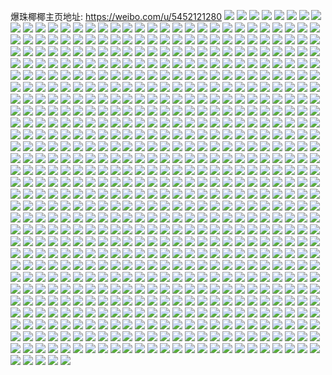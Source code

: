 爆珠椰椰主页地址: https://weibo.com/u/5452121280 
![](https://wx4.sinaimg.cn/mw2000/005WYxO0ly1h9iwrlh8qzj30u00u0gqy.jpg) 
![](https://wx4.sinaimg.cn/mw2000/005WYxO0ly1h9iwrkzoblj30u00w7jwk.jpg) 
![](https://wx4.sinaimg.cn/mw2000/005WYxO0ly1h9iwrly4s6j30u00u0tef.jpg) 
![](https://wx4.sinaimg.cn/mw2000/005WYxO0ly1h9iwrjt3caj30u00u0wjh.jpg) 
![](https://wx4.sinaimg.cn/mw2000/005WYxO0ly1h9iwrkk9awj30u00u0n2e.jpg) 
![](https://wx4.sinaimg.cn/mw2000/005WYxO0ly1h9iwrmtxadj30u00uvgpn.jpg) 
![](https://wx4.sinaimg.cn/mw2000/005WYxO0ly1h9iwrk7bbcj30u00u0dl0.jpg) 
![](https://wx4.sinaimg.cn/mw2000/005WYxO0ly1h9iwrmbrqjj30u00u0n1x.jpg) 
![](https://wx4.sinaimg.cn/mw2000/005WYxO0ly1h9iwrjc4okj30u00u0n1t.jpg) 
![](https://wx4.sinaimg.cn/mw2000/005WYxO0ly1h9fatpc6c0j326c1sekjl.jpg) 
![](https://wx4.sinaimg.cn/mw2000/005WYxO0ly1h9fatr3xc6j32721s2npd.jpg) 
![](https://wx4.sinaimg.cn/mw2000/005WYxO0ly1h9fatnw6bsj32al1rinpd.jpg) 
![](https://wx4.sinaimg.cn/mw2000/005WYxO0ly1h9fatps48rj30ms0sgtf8.jpg) 
![](https://wx4.sinaimg.cn/mw2000/005WYxO0ly1h8v5gm93jcj31sc2dshdt.jpg) 
![](https://wx4.sinaimg.cn/mw2000/005WYxO0ly1h8tw34pn0yj30u01r5dqe.jpg) 
![](https://wx4.sinaimg.cn/mw2000/005WYxO0ly1h8tw356unij30u01qu1b5.jpg) 
![](https://wx4.sinaimg.cn/mw2000/005WYxO0ly1h8tw36mwlij3240240b29.jpg) 
![](https://wx4.sinaimg.cn/mw2000/005WYxO0ly1h8tw3flof1j3240240x6p.jpg) 
![](https://wx4.sinaimg.cn/mw2000/005WYxO0ly1h8tw38ziwqj31wq341npd.jpg) 
![](https://wx4.sinaimg.cn/mw2000/005WYxO0ly1h8tw3a7igcj30u00u0k5e.jpg) 
![](https://wx4.sinaimg.cn/mw2000/005WYxO0ly1h8tw3cmoofj3240240u0x.jpg) 
![](https://wx4.sinaimg.cn/mw2000/005WYxO0ly1h8tw3d4g5dj30n80uwtfl.jpg) 
![](https://wx4.sinaimg.cn/mw2000/005WYxO0ly1h8tw3ddjx8j30u00gkdhb.jpg) 
![](https://wx4.sinaimg.cn/mw2000/005WYxO0ly1h7qv2vefgmj31yy35skjn.jpg) 
![](https://wx4.sinaimg.cn/mw2000/005WYxO0ly1h7qv30m0l6j310g35sb2a.jpg) 
![](https://wx4.sinaimg.cn/mw2000/005WYxO0ly1h7qv1klneej30xc3ixu0x.jpg) 
![](https://wx4.sinaimg.cn/mw2000/005WYxO0ly1h7qv3brl7dj31pw2cd4qq.jpg) 
![](https://wx4.sinaimg.cn/mw2000/005WYxO0ly1h7qv3j7aobj31qh29nx6p.jpg) 
![](https://wx4.sinaimg.cn/mw2000/005WYxO0ly1h7qv27qgjcj31sc2ds4qq.jpg) 
![](https://wx4.sinaimg.cn/mw2000/005WYxO0ly1h7qv3707cxj32u8251b2a.jpg) 
![](https://wx4.sinaimg.cn/mw2000/005WYxO0ly1h7qv3ecpfyj33402c07wi.jpg) 
![](https://wx4.sinaimg.cn/mw2000/005WYxO0ly1h7qv1d9s9zj31ep35sqv6.jpg) 
![](https://wx4.sinaimg.cn/mw2000/005WYxO0ly1h701fhg9opj30lc16bmy0.jpg) 
![](https://wx4.sinaimg.cn/mw2000/005WYxO0ly1h67rsp6mflj30lo0vrtd1.jpg) 
![](https://wx4.sinaimg.cn/mw2000/005WYxO0ly1h67rsnumdzj30n50ta0uz.jpg) 
![](https://wx4.sinaimg.cn/mw2000/005WYxO0ly1h67rsqxostj30oo0xm75o.jpg) 
![](https://wx4.sinaimg.cn/mw2000/005WYxO0ly1h67rsrm3h2j30oa0yj43n.jpg) 
![](https://wx4.sinaimg.cn/mw2000/005WYxO0ly1h67rsokvpsj30p40sgwhn.jpg) 
![](https://wx4.sinaimg.cn/mw2000/005WYxO0ly1h67rspqxl0j30n10v3abo.jpg) 
![](https://wx4.sinaimg.cn/mw2000/005WYxO0ly1h647867zuzj30u00u5766.jpg) 
![](https://wx4.sinaimg.cn/mw2000/005WYxO0ly1h64786tx4uj313e0u0798.jpg) 
![](https://wx4.sinaimg.cn/mw2000/005WYxO0ly1h64787h4ffj30u0154whe.jpg) 
![](https://wx4.sinaimg.cn/mw2000/005WYxO0ly1h5nng9g9idj31340u0jxv.jpg) 
![](https://wx4.sinaimg.cn/mw2000/005WYxO0ly1h5nnga6n1ij31150u0tdu.jpg) 
![](https://wx4.sinaimg.cn/mw2000/005WYxO0ly1h5nng8pxp5j313e0u0gr0.jpg) 
![](https://wx4.sinaimg.cn/mw2000/005WYxO0ly1h5ek0m1i4dj30u00ypq94.jpg) 
![](https://wx4.sinaimg.cn/mw2000/005WYxO0ly1h5ek0nfl4tj30u01fkag3.jpg) 
![](https://wx4.sinaimg.cn/mw2000/005WYxO0ly1h5ek0o1bljj30w60u0n2m.jpg) 
![](https://wx4.sinaimg.cn/mw2000/005WYxO0ly1h5ek0owxvlj30u00zv79l.jpg) 
![](https://wx4.sinaimg.cn/mw2000/005WYxO0ly1h5ek0pwr6pj30u00xbwj4.jpg) 
![](https://wx4.sinaimg.cn/mw2000/005WYxO0ly1h5ek0qun9aj30u00ui43w.jpg) 
![](https://wx4.sinaimg.cn/mw2000/005WYxO0ly1h5avb6qaypj31420u0ahq.jpg) 
![](https://wx4.sinaimg.cn/mw2000/005WYxO0ly1h5avb76ehij313u0u0ahy.jpg) 
![](https://wx4.sinaimg.cn/mw2000/005WYxO0ly1h56s5dt5gej30u01qu4bw.jpg) 
![](https://wx4.sinaimg.cn/mw2000/005WYxO0ly1h56s021cvkj30u00u0acj.jpg) 
![](https://wx4.sinaimg.cn/mw2000/005WYxO0ly1h56s00jff4j30u010rgqj.jpg) 
![](https://wx4.sinaimg.cn/mw2000/005WYxO0ly1h56rzzlfedj30vk0u0106.jpg) 
![](https://wx4.sinaimg.cn/mw2000/005WYxO0ly1h56s512u88j30u00u0tcm.jpg) 
![](https://wx4.sinaimg.cn/mw2000/005WYxO0ly1h56s01enqyj30u016ywhu.jpg) 
![](https://wx4.sinaimg.cn/mw2000/005WYxO0ly1h4xw0cvc1bj30u02i3drr.jpg) 
![](https://wx4.sinaimg.cn/mw2000/005WYxO0ly1h4xw0doml0j30u0140k08.jpg) 
![](https://wx4.sinaimg.cn/mw2000/005WYxO0ly1h4xw0eg5p3j30u01400zr.jpg) 
![](https://wx4.sinaimg.cn/mw2000/005WYxO0ly1h4xw0fml01j30u01zbqh8.jpg) 
![](https://wx4.sinaimg.cn/mw2000/005WYxO0ly1h4gv32um7bj30u01cl43j.jpg) 
![](https://wx4.sinaimg.cn/mw2000/005WYxO0ly1h4gv33qmf4j30u019n42i.jpg) 
![](https://wx4.sinaimg.cn/mw2000/005WYxO0ly1h0paucaab0j316o1kwkhr.jpg) 
![](https://wx4.sinaimg.cn/mw2000/005WYxO0ly1h0paug217yj31f01uk7qa.jpg) 
![](https://wx4.sinaimg.cn/mw2000/005WYxO0ly1h0paudjr0bj316o1kw7tt.jpg) 
![](https://wx4.sinaimg.cn/mw2000/005WYxO0ly1h0pauf671ej31du1vc4qp.jpg) 
![](https://wx4.sinaimg.cn/mw2000/005WYxO0ly1h0oe1r1ecej32c02c0b2a.jpg) 
![](https://wx4.sinaimg.cn/mw2000/005WYxO0ly1h0oe1o0e3vj31o426cx6p.jpg) 
![](https://wx4.sinaimg.cn/mw2000/005WYxO0ly1h0oe1tlwgrj32np215x6p.jpg) 
![](https://wx4.sinaimg.cn/mw2000/005WYxO0ly1h0oe1v9gx6j325v25v7wi.jpg) 
![](https://wx4.sinaimg.cn/mw2000/005WYxO0ly1h0oe444iraj31qo1qokjl.jpg) 
![](https://wx4.sinaimg.cn/mw2000/005WYxO0ly1h0oe50r56ij3240240kjl.jpg) 
![](https://wx4.sinaimg.cn/mw2000/005WYxO0ly1gzy9pi79kej30u015pq7e.jpg) 
![](https://wx4.sinaimg.cn/mw2000/005WYxO0ly1gzy9pjuljtj30u012caim.jpg) 
![](https://wx4.sinaimg.cn/mw2000/005WYxO0ly1gzy9pj1bkhj30u01310yc.jpg) 
![](https://wx4.sinaimg.cn/mw2000/005WYxO0ly1gyx72wllh5j30u0149tg3.jpg) 
![](https://wx4.sinaimg.cn/mw2000/005WYxO0ly1gyx72svb7ej30u0140gse.jpg) 
![](https://wx4.sinaimg.cn/mw2000/005WYxO0ly1gyx72urwpgj30u01400zz.jpg) 
![](https://wx4.sinaimg.cn/mw2000/005WYxO0ly1gyx72rf0qnj30u014e47y.jpg) 
![](https://wx4.sinaimg.cn/mw2000/005WYxO0ly1gyx72s8iznj30u019m48d.jpg) 
![](https://wx4.sinaimg.cn/mw2000/005WYxO0ly1gyx72ti3nxj313b0u0tff.jpg) 
![](https://wx4.sinaimg.cn/mw2000/005WYxO0ly1gyx72w0bckj30u015ltga.jpg) 
![](https://wx4.sinaimg.cn/mw2000/005WYxO0ly1gyx72vfkdtj30u011h45f.jpg) 
![](https://wx4.sinaimg.cn/mw2000/005WYxO0ly1gyx72u4123j30u0153109.jpg) 
![](https://wx4.sinaimg.cn/mw2000/005WYxO0ly1gydmkc70pej32c0340hdu.jpg) 
![](https://wx4.sinaimg.cn/mw2000/005WYxO0ly1gydmk43oamj31sc297x6p.jpg) 
![](https://wx4.sinaimg.cn/mw2000/005WYxO0ly1gydmk87ye1j31sc2ds1ky.jpg) 
![](https://wx4.sinaimg.cn/mw2000/005WYxO0ly1gydmif4b22j3217216qv5.jpg) 
![](https://wx4.sinaimg.cn/mw2000/005WYxO0ly1gyd69ej92lj30u00u0grq.jpg) 
![](https://wx4.sinaimg.cn/mw2000/005WYxO0ly1gyd69f5m86j30u00u079u.jpg) 
![](https://wx4.sinaimg.cn/mw2000/005WYxO0ly1gyd69gdj7oj30u00ywtfi.jpg) 
![](https://wx4.sinaimg.cn/mw2000/005WYxO0ly1gyd6bz6mysj30u00u0af8.jpg) 
![](https://wx4.sinaimg.cn/mw2000/005WYxO0ly1gvyxnksbdbj30u014p0vm.jpg) 
![](https://wx4.sinaimg.cn/mw2000/005WYxO0ly1gvyxnlsftkj30u00u042n.jpg) 
![](https://wx4.sinaimg.cn/mw2000/005WYxO0ly1gvyxnm9klaj30u0140djx.jpg) 
![](https://wx4.sinaimg.cn/mw2000/005WYxO0ly1gvyxnl9syzj30nw10d77b.jpg) 
![](https://wx4.sinaimg.cn/mw2000/005WYxO0ly1gvyxnng23bj30xl0u0wjf.jpg) 
![](https://wx4.sinaimg.cn/mw2000/005WYxO0ly1gvyxnoitunj30u01407ai.jpg) 
![](https://wx4.sinaimg.cn/mw2000/005WYxO0ly1gvfbyghzkpj32c02c0x6p.jpg) 
![](https://wx4.sinaimg.cn/mw2000/005WYxO0ly1gvfbyifi5cj61f01s41kx02.jpg) 
![](https://wx4.sinaimg.cn/mw2000/005WYxO0ly1gvci2072ovj61140u047h02.jpg) 
![](https://wx4.sinaimg.cn/mw2000/005WYxO0ly1gvci22yondj6128126ans02.jpg) 
![](https://wx4.sinaimg.cn/mw2000/005WYxO0ly1gvci282wxtj61350u0tkj02.jpg) 
![](https://wx4.sinaimg.cn/mw2000/005WYxO0ly1gtj938vyxaj30oa0sg45w.jpg) 
![](https://wx4.sinaimg.cn/mw2000/005WYxO0ly1gtj939p6ygj30me0vyahh.jpg) 
![](https://wx4.sinaimg.cn/mw2000/005WYxO0ly1gtj93bqmgjj313d33z4qp.jpg) 
![](https://wx4.sinaimg.cn/mw2000/005WYxO0ly1gtj93cijk2j30m70twthe.jpg) 
![](https://wx4.sinaimg.cn/mw2000/005WYxO0ly1grskw72im5j316o1kt1kx.jpg) 
![](https://wx4.sinaimg.cn/mw2000/005WYxO0ly1grskw1pvopj316o1kwnl6.jpg) 
![](https://wx4.sinaimg.cn/mw2000/005WYxO0ly1grskw3kyu0j316o1kw4qs.jpg) 
![](https://wx4.sinaimg.cn/mw2000/005WYxO0ly1grskw47o7ij318p1kwtvu.jpg) 
![](https://wx4.sinaimg.cn/mw2000/005WYxO0ly1grskw4qimqj316o1kwnlh.jpg) 
![](https://wx4.sinaimg.cn/mw2000/005WYxO0ly1grskw5b3pmj316o1kwqpx.jpg) 
![](https://wx4.sinaimg.cn/mw2000/005WYxO0ly1gpqbr69x40j326z2xa4qs.jpg) 
![](https://wx4.sinaimg.cn/mw2000/005WYxO0ly1gpqbta97i1j32bj2bjnpg.jpg) 
![](https://wx4.sinaimg.cn/mw2000/005WYxO0ly1gpqbtc17j1j325x25x1l0.jpg) 
![](https://wx4.sinaimg.cn/mw2000/005WYxO0ly1gpqbtd1b7vj32c02c07wk.jpg) 
![](https://wx4.sinaimg.cn/mw2000/005WYxO0ly1gpkvzcyr19j32872ponpf.jpg) 
![](https://wx4.sinaimg.cn/mw2000/005WYxO0ly1gpkvz7rn2dj31f01w0hdt.jpg) 
![](https://wx4.sinaimg.cn/mw2000/005WYxO0ly1gpkvz6vzcoj32c02x3e83.jpg) 
![](https://wx4.sinaimg.cn/mw2000/005WYxO0ly1gpkvz8cl1zj31cl1tshdt.jpg) 
![](https://wx4.sinaimg.cn/mw2000/005WYxO0ly1gpkvzf1u1tj31ez1wk1kx.jpg) 
![](https://wx4.sinaimg.cn/mw2000/005WYxO0ly1gpkvz9th6fj31f01f44qp.jpg) 
![](https://wx4.sinaimg.cn/mw2000/005WYxO0ly1gpkvza8mq5j31f01f4kio.jpg) 
![](https://wx4.sinaimg.cn/mw2000/005WYxO0ly1gpkvzblbhuj32c02q5b2b.jpg) 
![](https://wx4.sinaimg.cn/mw2000/005WYxO0ly1gpkvze36ynj31f01f47wh.jpg) 
![](https://wx4.sinaimg.cn/mw2000/005WYxO0ly1gottfm6rozj32mf2p77wl.jpg) 
![](https://wx4.sinaimg.cn/mw2000/005WYxO0ly1gottfcf8ipj31z91z8hdv.jpg) 
![](https://wx4.sinaimg.cn/mw2000/005WYxO0ly1goaief77rvj30n01sl4qp.jpg) 
![](https://wx4.sinaimg.cn/mw2000/005WYxO0ly1goaiej2dxgj30tv2iqhdu.jpg) 
![](https://wx4.sinaimg.cn/mw2000/005WYxO0ly1goaieftxtxj315x0l2gwi.jpg) 
![](https://wx4.sinaimg.cn/mw2000/005WYxO0ly1goaieonpiij3240240kjm.jpg) 
![](https://wx4.sinaimg.cn/mw2000/005WYxO0ly1gn3dkt6zjuj32go240kjo.jpg) 
![](https://wx4.sinaimg.cn/mw2000/005WYxO0ly1gn3dku92zij30rq0rl4e2.jpg) 
![](https://wx4.sinaimg.cn/mw2000/005WYxO0ly1gn3dkuiwrqj30om10ltpq.jpg) 
![](https://wx4.sinaimg.cn/mw2000/005WYxO0ly1gn3dktvz99j31zm1zmkjm.jpg) 
![](https://wx4.sinaimg.cn/mw2000/005WYxO0ly1gmzasyvdj1j30kk0kkaiq.jpg) 
![](https://wx4.sinaimg.cn/mw2000/005WYxO0ly1gmzaszb942j30on0onqde.jpg) 
![](https://wx4.sinaimg.cn/mw2000/005WYxO0ly1gmzaszv9ucj31w21w2e82.jpg) 
![](https://wx4.sinaimg.cn/mw2000/005WYxO0ly1gmzasz2kfwj30pm0sntky.jpg) 
![](https://wx4.sinaimg.cn/mw2000/005WYxO0ly1gmnc2e0a35j324335snpg.jpg) 
![](https://wx4.sinaimg.cn/mw2000/005WYxO0ly1gkxglssr1cj31901hyb29.jpg) 
![](https://wx4.sinaimg.cn/mw2000/005WYxO0ly1gkxgls6dnrj31f01w0hdv.jpg) 
![](https://wx4.sinaimg.cn/mw2000/005WYxO0ly1gkxgltry1sj31f01py7v2.jpg) 
![](https://wx4.sinaimg.cn/mw2000/005WYxO0ly1gke68udkwaj31f01ou4hm.jpg) 
![](https://wx4.sinaimg.cn/mw2000/005WYxO0ly1gke68uoq5lj31f01nqdy5.jpg) 
![](https://wx4.sinaimg.cn/mw2000/005WYxO0ly1gke68x1u5zj31c41o8h2a.jpg) 
![](https://wx4.sinaimg.cn/mw2000/005WYxO0ly1gke68vodmhj31f01w0e0r.jpg) 
![](https://wx4.sinaimg.cn/mw2000/005WYxO0ly1gke68u2arjj31f11f0qp5.jpg) 
![](https://wx4.sinaimg.cn/mw2000/005WYxO0ly1gke68wbgpoj31f11f07ks.jpg) 
![](https://wx4.sinaimg.cn/mw2000/005WYxO0ly1gke68vcsdfj31f11f0ato.jpg) 
![](https://wx4.sinaimg.cn/mw2000/005WYxO0ly1gke68v0t8ej31f01w04gy.jpg) 
![](https://wx4.sinaimg.cn/mw2000/005WYxO0ly1gke68wqi0bj31ex1w0tqx.jpg) 
![](https://wx4.sinaimg.cn/mw2000/005WYxO0ly1gkb4fnl2z1j31f01f0npd.jpg) 
![](https://wx4.sinaimg.cn/mw2000/005WYxO0ly1gkb4fx1rj5j31ex1w0hdh.jpg) 
![](https://wx4.sinaimg.cn/mw2000/005WYxO0ly1gkb4fzjy0wj31ez1eze5k.jpg) 
![](https://wx4.sinaimg.cn/mw2000/005WYxO0ly1gkb4fy1ti6j31f01f41fp.jpg) 
![](https://wx4.sinaimg.cn/mw2000/005WYxO0ly1gkb4fvzlrmj318718a7mo.jpg) 
![](https://wx4.sinaimg.cn/mw2000/005WYxO0ly1gkb4fsg9kcj31f01w07wj.jpg) 
![](https://wx4.sinaimg.cn/mw2000/005WYxO0ly1gkb4futo5gj31f01w0tu0.jpg) 
![](https://wx4.sinaimg.cn/mw2000/005WYxO0ly1gkb4ftoahcj31f01w01f5.jpg) 
![](https://wx4.sinaimg.cn/mw2000/005WYxO0ly1gkb4foyqjyj30u02i5b29.jpg) 
![](https://wx4.sinaimg.cn/mw2000/005WYxO0ly1gkxgodiepbj30h30h4q5u.jpg) 
![](https://wx4.sinaimg.cn/mw2000/005WYxO0ly1gkxgodwtyqj30s60s8dn9.jpg) 
![](https://wx4.sinaimg.cn/mw2000/005WYxO0ly1gkxgodp5myj30h30h4jug.jpg) 
![](https://wx4.sinaimg.cn/mw2000/005WYxO0ly1gjkllx14n6j31f01w0qv5.jpg) 
![](https://wx4.sinaimg.cn/mw2000/005WYxO0ly1gjkllyn187j31f01w0b29.jpg) 
![](https://wx4.sinaimg.cn/mw2000/005WYxO0ly1gjkllxmkizj31f01w0b29.jpg) 
![](https://wx4.sinaimg.cn/mw2000/005WYxO0ly1gk1lb2jv0dj30u0140th0.jpg) 
![](https://wx4.sinaimg.cn/mw2000/005WYxO0ly1gjet1mfe0qj30u03a1npd.jpg) 
![](https://wx4.sinaimg.cn/mw2000/005WYxO0ly1gjet2dbx6kj31f01w04qq.jpg) 
![](https://wx4.sinaimg.cn/mw2000/005WYxO0ly1gjet1p50xsj30u01o01kx.jpg) 
![](https://wx4.sinaimg.cn/mw2000/005WYxO0ly1gjet1o8tu9j31ex1ex1l0.jpg) 
![](https://wx4.sinaimg.cn/mw2000/005WYxO0ly1gjet1kpyiaj31w01renpd.jpg) 
![](https://wx4.sinaimg.cn/mw2000/005WYxO0ly1gjet1qq8c8j31f01f37wh.jpg) 
![](https://wx4.sinaimg.cn/mw2000/005WYxO0ly1gjet1rjvqbj31pm1pjkjl.jpg) 
![](https://wx4.sinaimg.cn/mw2000/005WYxO0ly1gjet1tjn3mj31w01w0kjl.jpg) 
![](https://wx4.sinaimg.cn/mw2000/005WYxO0ly1gjet1sjbjmj31cz1dex1a.jpg) 
![](https://wx4.sinaimg.cn/mw2000/005WYxO0ly1gj8qxf5ka0j31ez1f2au4.jpg) 
![](https://wx4.sinaimg.cn/mw2000/005WYxO0ly1gj8qxg8r42j32bc2bjhdt.jpg) 
![](https://wx4.sinaimg.cn/mw2000/005WYxO0ly1gj0keppybyj31c21c3u0x.jpg) 
![](https://wx4.sinaimg.cn/mw2000/005WYxO0ly1gj0ketsxwzj31w01w01ky.jpg) 
![](https://wx4.sinaimg.cn/mw2000/005WYxO0ly1gj0kfd565mj31w01w0x6p.jpg) 
![](https://wx4.sinaimg.cn/mw2000/005WYxO0ly1gj0kfmp8gxj318g1f5qec.jpg) 
![](https://wx4.sinaimg.cn/mw2000/005WYxO0ly1giwk81armfj311x1kw4go.jpg) 
![](https://wx4.sinaimg.cn/mw2000/005WYxO0ly1giigyyvrt5j31f01w04i8.jpg) 
![](https://wx4.sinaimg.cn/mw2000/005WYxO0ly1giigz15o79j31f01w0at5.jpg) 
![](https://wx4.sinaimg.cn/mw2000/005WYxO0ly1giigz8luuqj31f01w0hdu.jpg) 
![](https://wx4.sinaimg.cn/mw2000/005WYxO0ly1giigzb65taj31f01w0wyy.jpg) 
![](https://wx4.sinaimg.cn/mw2000/005WYxO0ly1giigzcx7zwj31f01rw1bq.jpg) 
![](https://wx4.sinaimg.cn/mw2000/005WYxO0ly1giigzf40h7j31f01w0kcm.jpg) 
![](https://wx4.sinaimg.cn/mw2000/005WYxO0ly1giigzgyymxj31r41ehk9b.jpg) 
![](https://wx4.sinaimg.cn/mw2000/005WYxO0ly1giigzjan2kj31f01f4qji.jpg) 
![](https://wx4.sinaimg.cn/mw2000/005WYxO0ly1giigzncfr7j30u02x14pp.jpg) 
![](https://wx4.sinaimg.cn/mw2000/005WYxO0ly1gif0flucrhj31f01f4trl.jpg) 
![](https://wx4.sinaimg.cn/mw2000/005WYxO0ly1gif0fzr0xuj31ex1w04o1.jpg) 
![](https://wx4.sinaimg.cn/mw2000/005WYxO0ly1gif0fxkq2yj31f01f4tri.jpg) 
![](https://wx4.sinaimg.cn/mw2000/005WYxO0ly1gif0fueubxj31f01f4tlx.jpg) 
![](https://wx4.sinaimg.cn/mw2000/005WYxO0ly1gif0fq4788j31dv1qgqfs.jpg) 
![](https://wx4.sinaimg.cn/mw2000/005WYxO0ly1gif0foshr9j31f01f44av.jpg) 
![](https://wx4.sinaimg.cn/mw2000/005WYxO0ly1gif0fni917j31j01j0asu.jpg) 
![](https://wx4.sinaimg.cn/mw2000/005WYxO0ly1gif0fw7uowj31f01f3tlf.jpg) 
![](https://wx4.sinaimg.cn/mw2000/005WYxO0ly1gif0frmr8xj31f01f4ao2.jpg) 
![](https://wx4.sinaimg.cn/mw2000/005WYxO0ly1gidzvm9dl3j3190190hd2.jpg) 
![](https://wx4.sinaimg.cn/mw2000/005WYxO0ly1gidzvn2xgbj311d11eqku.jpg) 
![](https://wx4.sinaimg.cn/mw2000/005WYxO0ly1gidzvu4x5dj3190190b1r.jpg) 
![](https://wx4.sinaimg.cn/mw2000/005WYxO0ly1gi35ghr1scj310o0u0dxx.jpg) 
![](https://wx4.sinaimg.cn/mw2000/005WYxO0ly1gi35gi7azqj31o01904qp.jpg) 
![](https://wx4.sinaimg.cn/mw2000/005WYxO0ly1gi35gii126j31060u042d.jpg) 
![](https://wx4.sinaimg.cn/mw2000/005WYxO0ly1gi1uumvc9nj31u01u07wh.jpg) 
![](https://wx4.sinaimg.cn/mw2000/005WYxO0ly1gi1uundukbj31w01w07wh.jpg) 
![](https://wx4.sinaimg.cn/mw2000/005WYxO0ly1gi1uuo47luj31f01f31a5.jpg) 
![](https://wx4.sinaimg.cn/mw2000/005WYxO0ly1gi1uuomvzsj31f01f4trt.jpg) 
![](https://wx4.sinaimg.cn/mw2000/005WYxO0ly1gi1uup40q8j31f11f5b29.jpg) 
![](https://wx4.sinaimg.cn/mw2000/005WYxO0ly1gi1uupipxwj31f01f44ge.jpg) 
![](https://wx4.sinaimg.cn/mw2000/005WYxO0ly1gi1uuq7i2cj31dj1djb2a.jpg) 
![](https://wx4.sinaimg.cn/mw2000/005WYxO0ly1gi1uuqsbm6j31f11f5qv5.jpg) 
![](https://wx4.sinaimg.cn/mw2000/005WYxO0ly1gi1uv4coeqj31oe1oe4e5.jpg) 
![](https://wx4.sinaimg.cn/mw2000/005WYxO0ly1ghqux2slk8j3158159k0i.jpg) 
![](https://wx4.sinaimg.cn/mw2000/005WYxO0ly1ghqux2lccqj30zw0zw7bp.jpg) 
![](https://wx4.sinaimg.cn/mw2000/005WYxO0ly1ghqux2edktj3190190tkx.jpg) 
![](https://wx4.sinaimg.cn/mw2000/005WYxO0ly1ghl0n4u5s9j31f01f0qpe.jpg) 
![](https://wx4.sinaimg.cn/mw2000/005WYxO0ly1ghl0n6lcl2j31f01f0twp.jpg) 
![](https://wx4.sinaimg.cn/mw2000/005WYxO0ly1ghl0n5owedj31b11b1h69.jpg) 
![](https://wx4.sinaimg.cn/mw2000/005WYxO0ly1ghl0n7jerij30s60s6djw.jpg) 
![](https://wx4.sinaimg.cn/mw2000/005WYxO0ly1ghl0n99cc6j31400u0q7y.jpg) 
![](https://wx4.sinaimg.cn/mw2000/005WYxO0ly1ghl0n767ckj31es1esaqn.jpg) 
![](https://wx4.sinaimg.cn/mw2000/005WYxO0ly1ghl0myzjiej30u01o27hs.jpg) 
![](https://wx4.sinaimg.cn/mw2000/005WYxO0ly1ghl0n1sqqnj30u02pi7wh.jpg) 
![](https://wx4.sinaimg.cn/mw2000/005WYxO0ly1ghl0n3zoilj31o01nykjl.jpg) 
![](https://wx4.sinaimg.cn/mw2000/005WYxO0ly1ghjzdv6dtpj3190190tj8.jpg) 
![](https://wx4.sinaimg.cn/mw2000/005WYxO0ly1ghjzdvdwewj318y18ygug.jpg) 
![](https://wx4.sinaimg.cn/mw2000/005WYxO0ly1ghjzdvqwxzj3190190k3a.jpg) 
![](https://wx4.sinaimg.cn/mw2000/005WYxO0ly1ghjzdvyzrgj3190190gy3.jpg) 
![](https://wx4.sinaimg.cn/mw2000/005WYxO0ly1ghdtidl2ckj319c1w04ie.jpg) 
![](https://wx4.sinaimg.cn/mw2000/005WYxO0ly1ghdtifk514j319b1w54iv.jpg) 
![](https://wx4.sinaimg.cn/mw2000/005WYxO0ly1ghdtih91b0j319b19d146.jpg) 
![](https://wx4.sinaimg.cn/mw2000/005WYxO0ly1ghdtiic48dj319c1w0kd1.jpg) 
![](https://wx4.sinaimg.cn/mw2000/005WYxO0ly1ghdtigol9nj31pu154kaz.jpg) 
![](https://wx4.sinaimg.cn/mw2000/005WYxO0ly1ghdtijvx5mj319c1w0kc3.jpg) 
![](https://wx4.sinaimg.cn/mw2000/005WYxO0ly1ghdtimgwohj30u01o1k5u.jpg) 
![](https://wx4.sinaimg.cn/mw2000/005WYxO0ly1ghdtilfibgj30u02nnx54.jpg) 
![](https://wx4.sinaimg.cn/mw2000/005WYxO0ly1ghdtin9ql1j30u01c1ak9.jpg) 
![](https://wx4.sinaimg.cn/mw2000/005WYxO0ly1ggxxw7z9e6j31o01o04qq.jpg) 
![](https://wx4.sinaimg.cn/mw2000/005WYxO0ly1ggxxw73ss8j31w01w07wh.jpg) 
![](https://wx4.sinaimg.cn/mw2000/005WYxO0ly1ggwq7ckvlbj31f01f0qqg.jpg) 
![](https://wx4.sinaimg.cn/mw2000/005WYxO0ly1ggwq7bsc7tj31f01f44qq.jpg) 
![](https://wx4.sinaimg.cn/mw2000/005WYxO0ly1ggwq7djaf2j31a51a5ngc.jpg) 
![](https://wx4.sinaimg.cn/mw2000/005WYxO0ly1ggwq7d1koij3164164toj.jpg) 
![](https://wx4.sinaimg.cn/mw2000/005WYxO0ly1ggm64hq23fj315g15aaly.jpg) 
![](https://wx4.sinaimg.cn/mw2000/005WYxO0ly1ggm64hzas3j312y12y4a2.jpg) 
![](https://wx4.sinaimg.cn/mw2000/005WYxO0ly1ggm64lex4tj319c19cdtd.jpg) 
![](https://wx4.sinaimg.cn/mw2000/005WYxO0ly1ggm64k4a5uj30ql0qtaej.jpg) 
![](https://wx4.sinaimg.cn/mw2000/005WYxO0ly1ggm64jcj2uj319b19h151.jpg) 
![](https://wx4.sinaimg.cn/mw2000/005WYxO0ly1ggm64ik5fyj311c11cgvf.jpg) 
![](https://wx4.sinaimg.cn/mw2000/005WYxO0ly1ggm64ib8koj319c19cng6.jpg) 
![](https://wx4.sinaimg.cn/mw2000/005WYxO0ly1ggm64kku28j319c19ck24.jpg) 
![](https://wx4.sinaimg.cn/mw2000/005WYxO0ly1ggm64kz9ouj319c19cal2.jpg) 
![](https://wx4.sinaimg.cn/mw2000/005WYxO0ly1gfxq447171j31f01f4av0.jpg) 
![](https://wx4.sinaimg.cn/mw2000/005WYxO0ly1gfxq42h491j31ez1f5kco.jpg) 
![](https://wx4.sinaimg.cn/mw2000/005WYxO0ly1gfxl8752edj30u00zcdmc.jpg) 
![](https://wx4.sinaimg.cn/mw2000/005WYxO0ly1gfwze7cquvj30u00u0tda.jpg) 
![](https://wx4.sinaimg.cn/mw2000/005WYxO0ly1gfwze83nblj30u00u2427.jpg) 
![](https://wx4.sinaimg.cn/mw2000/005WYxO0ly1gfwze8jp6ij30u00u2n2t.jpg) 
![](https://wx4.sinaimg.cn/mw2000/005WYxO0ly1gfwze8wa8wj30u00u2afy.jpg) 
![](https://wx4.sinaimg.cn/mw2000/005WYxO0ly1gfwzea95m8j30u00u37ap.jpg) 
![](https://wx4.sinaimg.cn/mw2000/005WYxO0ly1gfwze9eps1j30u0142q8q.jpg) 
![](https://wx4.sinaimg.cn/mw2000/005WYxO0ly1gfwzeaon11j30u00u2thi.jpg) 
![](https://wx4.sinaimg.cn/mw2000/005WYxO0ly1gfwze9sshaj30u011kdl8.jpg) 
![](https://wx4.sinaimg.cn/mw2000/005WYxO0ly1gfwzebudyhj30u014lqh2.jpg) 
![](https://wx4.sinaimg.cn/mw2000/005WYxO0ly1gfpnxqq6w3j31cp1t2qnp.jpg) 
![](https://wx4.sinaimg.cn/mw2000/005WYxO0ly1gfpnurdu02j31ez1f21bh.jpg) 
![](https://wx4.sinaimg.cn/mw2000/005WYxO0ly1gfpnut5dtbj31f01f47wh.jpg) 
![](https://wx4.sinaimg.cn/mw2000/005WYxO0ly1gfpnu8xf53j31eu1ewniv.jpg) 
![](https://wx4.sinaimg.cn/mw2000/005WYxO0ly1gfpnusokfvj31f01w0e5u.jpg) 
![](https://wx4.sinaimg.cn/mw2000/005WYxO0ly1gfpnutsqorj30u02i2e81.jpg) 
![](https://wx4.sinaimg.cn/mw2000/005WYxO0ly1gfpnxpwqdbj30zk0znwkc.jpg) 
![](https://wx4.sinaimg.cn/mw2000/005WYxO0ly1gfpnxqd4wij31f01f01kx.jpg) 
![](https://wx4.sinaimg.cn/mw2000/005WYxO0ly1gfpo0rqhlfj31ez1rux48.jpg) 
![](https://wx4.sinaimg.cn/mw2000/005WYxO0ly1gfnp3u8deyj30u01hf13f.jpg) 
![](https://wx4.sinaimg.cn/mw2000/005WYxO0ly1gfnp3ui324j30u01hc48k.jpg) 
![](https://wx4.sinaimg.cn/mw2000/005WYxO0ly1gfnp3uwsycj30u01hcdpe.jpg) 
![](https://wx4.sinaimg.cn/mw2000/005WYxO0ly1gflw6bwhaaj30u00u00wf.jpg) 
![](https://wx4.sinaimg.cn/mw2000/005WYxO0ly1gflw6aqd4fj30u00u0afh.jpg) 
![](https://wx4.sinaimg.cn/mw2000/005WYxO0ly1gflw6b6vj3j30u00u078r.jpg) 
![](https://wx4.sinaimg.cn/mw2000/005WYxO0ly1gflw6bm8kwj30u00u00w0.jpg) 
![](https://wx4.sinaimg.cn/mw2000/005WYxO0ly1gfkufsw8omj31f01f4hdt.jpg) 
![](https://wx4.sinaimg.cn/mw2000/005WYxO0ly1gfkufv5385j31f01f4hdt.jpg) 
![](https://wx4.sinaimg.cn/mw2000/005WYxO0ly1gfkug0an13j31f01f4kdx.jpg) 
![](https://wx4.sinaimg.cn/mw2000/005WYxO0ly1gfkufpnyz1j31f01f4av0.jpg) 
![](https://wx4.sinaimg.cn/mw2000/005WYxO0ly1gfkufz1ylwj31ew1ew4qq.jpg) 
![](https://wx4.sinaimg.cn/mw2000/005WYxO0ly1gfkuhfz1pgj31ez1eync9.jpg) 
![](https://wx4.sinaimg.cn/mw2000/005WYxO0ly1gfis70rm7nj30lt0lt0tk.jpg) 
![](https://wx4.sinaimg.cn/mw2000/005WYxO0ly1gfis713zpjj30lu0luq44.jpg) 
![](https://wx4.sinaimg.cn/mw2000/005WYxO0ly1gfiru5sgrsj31900u0q6r.jpg) 
![](https://wx4.sinaimg.cn/mw2000/005WYxO0ly1gfis71f9mzj30lq0lqjso.jpg) 
![](https://wx4.sinaimg.cn/mw2000/005WYxO0ly1gfis71rjfcj30lu0ni0u1.jpg) 
![](https://wx4.sinaimg.cn/mw2000/005WYxO0ly1gfiru4opxdj30u0190q6m.jpg) 
![](https://wx4.sinaimg.cn/mw2000/005WYxO0ly1gfirs0p0zzj30u019pjvf.jpg) 
![](https://wx4.sinaimg.cn/mw2000/005WYxO0ly1gfiru3llwyj30u0197q67.jpg) 
![](https://wx4.sinaimg.cn/mw2000/005WYxO0ly1gfiru3634hj30u0190gpg.jpg) 
![](https://wx4.sinaimg.cn/mw2000/005WYxO0ly1gfirs6ssq4j31900u0mzz.jpg) 
![](https://wx4.sinaimg.cn/mw2000/005WYxO0ly1gfiru4bcu0j31900u0wnf.jpg) 
![](https://wx4.sinaimg.cn/mw2000/005WYxO0ly1gfiru5adw2j31470u0dks.jpg) 
![](https://wx4.sinaimg.cn/mw2000/005WYxO0ly1gfgk4rc9d5j31ay0u00z2.jpg) 
![](https://wx4.sinaimg.cn/mw2000/005WYxO0ly1gf76nf5jmkj31w019cql3.jpg) 
![](https://wx4.sinaimg.cn/mw2000/005WYxO0ly1gf76neh1obj319c1w01a2.jpg) 
![](https://wx4.sinaimg.cn/mw2000/005WYxO0ly1gf76ngo4cxj319c1w0qpl.jpg) 
![](https://wx4.sinaimg.cn/mw2000/005WYxO0ly1gf76ng6nrdj31w019cnh8.jpg) 
![](https://wx4.sinaimg.cn/mw2000/005WYxO0ly1gf76nfqbzxj31w019ch2u.jpg) 
![](https://wx4.sinaimg.cn/mw2000/005WYxO0ly1gf76pg1wjsj31w019ck9v.jpg) 
![](https://wx4.sinaimg.cn/mw2000/005WYxO0ly1gf76pfn4dkj31w019caop.jpg) 
![](https://wx4.sinaimg.cn/mw2000/005WYxO0ly1gf76ph0w8oj319c1w0dz7.jpg) 
![](https://wx4.sinaimg.cn/mw2000/005WYxO0ly1gf76pgeaznj31w019cwsq.jpg) 
![](https://wx4.sinaimg.cn/mw2000/005WYxO0ly1gf5oleez5ej30u0642b29.jpg) 
![](https://wx4.sinaimg.cn/mw2000/005WYxO0ly1gevlmjreiij3106106hdo.jpg) 
![](https://wx4.sinaimg.cn/mw2000/005WYxO0ly1gevlmk5petj319019049o.jpg) 
![](https://wx4.sinaimg.cn/mw2000/005WYxO0ly1gevlmksnssj314k14l7m3.jpg) 
![](https://wx4.sinaimg.cn/mw2000/005WYxO0ly1gevlnenfi4j3190190e81.jpg) 
![](https://wx4.sinaimg.cn/mw2000/005WYxO0ly1gegru8are2j30u00u0wie.jpg) 
![](https://wx4.sinaimg.cn/mw2000/005WYxO0ly1geg79nb9i9j30u00u0q6q.jpg) 
![](https://wx4.sinaimg.cn/mw2000/005WYxO0ly1geg79mqlg4j30u00u1wj7.jpg) 
![](https://wx4.sinaimg.cn/mw2000/005WYxO0ly1geg79np9gzj30u00u0djv.jpg) 
![](https://wx4.sinaimg.cn/mw2000/005WYxO0ly1ged8j10ky3j30u00u0djg.jpg) 
![](https://wx4.sinaimg.cn/mw2000/005WYxO0ly1gdzh8fi1tqj30qo0qoae5.jpg) 
![](https://wx4.sinaimg.cn/mw2000/005WYxO0ly1gdzh8g5yhkj30qo0qowim.jpg) 
![](https://wx4.sinaimg.cn/mw2000/005WYxO0ly1gdzh8gmb5wj30qo0qodjt.jpg) 
![](https://wx4.sinaimg.cn/mw2000/005WYxO0ly1gdzh8hcjc9j30pe0pftci.jpg) 
![](https://wx4.sinaimg.cn/mw2000/005WYxO0ly1gdukczy6yzj31hb0u0gon.jpg) 
![](https://wx4.sinaimg.cn/mw2000/005WYxO0ly1gdukd40go0j30u01t0acr.jpg) 
![](https://wx4.sinaimg.cn/mw2000/005WYxO0ly1gdukdflsjij31bh0u0gpe.jpg) 
![](https://wx4.sinaimg.cn/mw2000/005WYxO0ly1gdlh684hrtj30u0118q7o.jpg) 
![](https://wx4.sinaimg.cn/mw2000/005WYxO0ly1gdi5xacrxej313z0u0af3.jpg) 
![](https://wx4.sinaimg.cn/mw2000/005WYxO0ly1gd7l31gwj7j30hp0h8t9m.jpg) 
![](https://wx4.sinaimg.cn/mw2000/005WYxO0ly1gd3zftdlmzj30ze0oi79r.jpg) 
![](https://wx4.sinaimg.cn/mw2000/005WYxO0ly1gcw5c9mpwtj30u00u0wmw.jpg) 
![](https://wx4.sinaimg.cn/mw2000/005WYxO0ly1gcw5cb4d0xj30u014udl2.jpg) 
![](https://wx4.sinaimg.cn/mw2000/005WYxO0ly1gcw5c8zb4ij30u00u00xc.jpg) 
![](https://wx4.sinaimg.cn/mw2000/005WYxO0ly1gcvi4rzjhrj31at12lnek.jpg) 
![](https://wx4.sinaimg.cn/mw2000/005WYxO0ly1gcvi4tm6rqj31e31egqrx.jpg) 
![](https://wx4.sinaimg.cn/mw2000/005WYxO0ly1gcvie2s7dtj31dq0yhtik.jpg) 
![](https://wx4.sinaimg.cn/mw2000/005WYxO0ly1gcvie9kfdaj30ys0rs7ak.jpg) 
![](https://wx4.sinaimg.cn/mw2000/005WYxO0ly1gcuuz22w0mj30ps11sdp8.jpg) 
![](https://wx4.sinaimg.cn/mw2000/005WYxO0ly1gcuuz2jb0oj30pq10dttk.jpg) 
![](https://wx4.sinaimg.cn/mw2000/005WYxO0ly1gck9zfohx9j30u00u0n16.jpg) 
![](https://wx4.sinaimg.cn/mw2000/005WYxO0ly1gck9zgaah3j30u0140grx.jpg) 
![](https://wx4.sinaimg.cn/mw2000/005WYxO0ly1gchrhqfer1j30u00u0ael.jpg) 
![](https://wx4.sinaimg.cn/mw2000/005WYxO0ly1gchrhrn2eoj30u00u0tea.jpg) 
![](https://wx4.sinaimg.cn/mw2000/005WYxO0ly1gcgow73tnqj30u00u0n0w.jpg) 
![](https://wx4.sinaimg.cn/mw2000/005WYxO0ly1gcgow7g4ypj30u00u9djm.jpg) 
![](https://wx4.sinaimg.cn/mw2000/005WYxO0ly1gc7k32u598j30u05ktb2a.jpg) 
![](https://wx4.sinaimg.cn/mw2000/005WYxO0ly1gc7k33k4fcj30u04qjndg.jpg) 
![](https://wx4.sinaimg.cn/mw2000/005WYxO0ly1gc7k34o3agj30u05wxqv5.jpg) 
![](https://wx4.sinaimg.cn/mw2000/005WYxO0ly1gc7k35ldzej30u04hw7wh.jpg) 
![](https://wx4.sinaimg.cn/mw2000/005WYxO0ly1gc7k36zq9zj30u06mh4qq.jpg) 
![](https://wx4.sinaimg.cn/mw2000/005WYxO0ly1gc7k382oc4j30u051vhdt.jpg) 
![](https://wx4.sinaimg.cn/mw2000/005WYxO0ly1gc7k39igxtj30u04601kx.jpg) 
![](https://wx4.sinaimg.cn/mw2000/005WYxO0ly1gc7k3ae4fwj30u05gikjl.jpg) 
![](https://wx4.sinaimg.cn/mw2000/005WYxO0ly1gc7k3bwsegj30u08h9npe.jpg) 
![](https://wx4.sinaimg.cn/mw2000/005WYxO0ly1gc3d3bidbtj30u018t46h.jpg) 
![](https://wx4.sinaimg.cn/mw2000/005WYxO0ly1gc3d3cb9rmj30u01eywon.jpg) 
![](https://wx4.sinaimg.cn/mw2000/005WYxO0ly1gc3d3cy2cmj30rx1a8jzl.jpg) 
![](https://wx4.sinaimg.cn/mw2000/005WYxO0ly1gc3d3drrnzj30u01kqdr2.jpg) 
![](https://wx4.sinaimg.cn/mw2000/005WYxO0ly1gbsshv1kxpj30m50y5n1q.jpg) 
![](https://wx4.sinaimg.cn/mw2000/005WYxO0ly1gbsshvkedrj30mn0sqdiy.jpg) 
![](https://wx4.sinaimg.cn/mw2000/005WYxO0ly1gbqrsylv7fj30u00u0td0.jpg) 
![](https://wx4.sinaimg.cn/mw2000/005WYxO0ly1gbmx7qhvxaj30u01glq9b.jpg) 
![](https://wx4.sinaimg.cn/mw2000/005WYxO0ly1gard1nfdagj30u00u0gp7.jpg) 
![](https://wx4.sinaimg.cn/mw2000/005WYxO0ly1gard1nya7vj30u00u0ae2.jpg) 
![](https://wx4.sinaimg.cn/mw2000/005WYxO0ly1gaqtq80r6vj30u00u0n0t.jpg) 
![](https://wx4.sinaimg.cn/mw2000/005WYxO0ly1gao3fcoafwj30u00u0q6s.jpg) 
![](https://wx4.sinaimg.cn/mw2000/005WYxO0ly1gao3fd26qlj30u00u0jvk.jpg) 
![](https://wx4.sinaimg.cn/mw2000/005WYxO0ly1ganuvyp3gcj30xs0u0whn.jpg) 
![](https://wx4.sinaimg.cn/mw2000/005WYxO0ly1gagdb6ffm4j31400u0grs.jpg) 
![](https://wx4.sinaimg.cn/mw2000/005WYxO0ly1gagdb7hmucj31400u0gqq.jpg) 
![](https://wx4.sinaimg.cn/mw2000/005WYxO0ly1gagdb82n51j31400u0ted.jpg) 
![](https://wx4.sinaimg.cn/mw2000/005WYxO0ly1gagdb3e383j30u02zfat4.jpg) 
![](https://wx4.sinaimg.cn/mw2000/005WYxO0ly1gagdb41kx7j30u0140q9b.jpg) 
![](https://wx4.sinaimg.cn/mw2000/005WYxO0ly1gagdb6z92hj314l0u00yk.jpg) 
![](https://wx4.sinaimg.cn/mw2000/005WYxO0ly1gaeyi65idjj30u01t0juv.jpg) 
![](https://wx4.sinaimg.cn/mw2000/005WYxO0ly1ga9zppf85ej30u0140n25.jpg) 
![](https://wx4.sinaimg.cn/mw2000/005WYxO0ly1ga9gbx3ft3j30u30u0jww.jpg) 
![](https://wx4.sinaimg.cn/mw2000/005WYxO0ly1ga9gbxk94sj30ue0u0n1l.jpg) 
![](https://wx4.sinaimg.cn/mw2000/005WYxO0ly1ga8ays6nv0j30u00u0jt8.jpg) 
![](https://wx4.sinaimg.cn/mw2000/005WYxO0ly1ga8aysrd1ej30u00u0q7j.jpg) 
![](https://wx4.sinaimg.cn/mw2000/005WYxO0ly1ga8ayrb0m6j30u00u0dhn.jpg) 
![](https://wx4.sinaimg.cn/mw2000/005WYxO0ly1ga8ayrsou8j30u00u0juj.jpg) 
![](https://wx4.sinaimg.cn/mw2000/005WYxO0ly1ga80049gnjj31w01w04iv.jpg) 
![](https://wx4.sinaimg.cn/mw2000/005WYxO0ly1ga8004nxnzj31a01wiqra.jpg) 
![](https://wx4.sinaimg.cn/mw2000/005WYxO0ly1ga8004znaxj31f01w0wxq.jpg) 
![](https://wx4.sinaimg.cn/mw2000/005WYxO0ly1ga8005vvlyj31f01w0b29.jpg) 
![](https://wx4.sinaimg.cn/mw2000/005WYxO0ly1ga8003tt9gj31f01w01bx.jpg) 
![](https://wx4.sinaimg.cn/mw2000/005WYxO0ly1ga8006bam5j31f01s5hbp.jpg) 
![](https://wx4.sinaimg.cn/mw2000/005WYxO0ly1ga8006quvzj31f01w0qkj.jpg) 
![](https://wx4.sinaimg.cn/mw2000/005WYxO0ly1ga80032wiqj31f01w01cc.jpg) 
![](https://wx4.sinaimg.cn/mw2000/005WYxO0ly1ga8003f3t6j31f01w0qm4.jpg) 
![](https://wx4.sinaimg.cn/mw2000/005WYxO0ly1g9yytec83yj30u01407an.jpg) 
![](https://wx4.sinaimg.cn/mw2000/005WYxO0ly1g9yytdf19rj31400u0goh.jpg) 
![](https://wx4.sinaimg.cn/mw2000/005WYxO0ly1g9ye84fmvqj31400u0aj2.jpg) 
![](https://wx4.sinaimg.cn/mw2000/005WYxO0ly1g9ye85d93bj31400u0gsn.jpg) 
![](https://wx4.sinaimg.cn/mw2000/005WYxO0ly1g9ye86c9m4j311k0u0afo.jpg) 
![](https://wx4.sinaimg.cn/mw2000/005WYxO0ly1g9ye8ebvzdj311k0u07ar.jpg) 
![](https://wx4.sinaimg.cn/mw2000/005WYxO0ly1g9ye874v1ej311k0u0wit.jpg) 
![](https://wx4.sinaimg.cn/mw2000/005WYxO0ly1g9ye88ys7jj31400u0q5n.jpg) 
![](https://wx4.sinaimg.cn/mw2000/005WYxO0ly1g9ye8xff5yj311h0u0q6a.jpg) 
![](https://wx4.sinaimg.cn/mw2000/005WYxO0ly1g9ye89p0juj31400u0tf1.jpg) 
![](https://wx4.sinaimg.cn/mw2000/005WYxO0ly1g9ye8a9n5xj30u00ztn1z.jpg) 
![](https://wx4.sinaimg.cn/mw2000/005WYxO0ly1g9tunbm1cdj30u0140n0a.jpg) 
![](https://wx4.sinaimg.cn/mw2000/005WYxO0ly1g9tunc9fmnj30u0140wh8.jpg) 
![](https://wx4.sinaimg.cn/mw2000/005WYxO0ly1g9rtwtuy3sj30u00u0aex.jpg) 
![](https://wx4.sinaimg.cn/mw2000/005WYxO0ly1g9qxzrji9nj30st130qam.jpg) 
![](https://wx4.sinaimg.cn/mw2000/005WYxO0ly1g9qxzr36t1j31400u04nu.jpg) 
![](https://wx4.sinaimg.cn/mw2000/005WYxO0ly1g9psl5aqhxj3190190b29.jpg) 
![](https://wx4.sinaimg.cn/mw2000/005WYxO0ly1g9mz5njjq1j30u014011s.jpg) 
![](https://wx4.sinaimg.cn/mw2000/005WYxO0ly1g9mz5oibj9j30u0140aj8.jpg) 
![](https://wx4.sinaimg.cn/mw2000/005WYxO0ly1gkxh17qc83j30u0140n3f.jpg) 
![](https://wx4.sinaimg.cn/mw2000/005WYxO0ly1gkxh18dssdj30u0129u0d.jpg) 
![](https://wx4.sinaimg.cn/mw2000/005WYxO0ly1gkxh17zvqqj30u00u078o.jpg) 
![](https://wx4.sinaimg.cn/mw2000/005WYxO0ly1g9icf1t7epj30u01t044s.jpg) 
![](https://wx4.sinaimg.cn/mw2000/005WYxO0ly1g9hco801vtj30o50o577k.jpg) 
![](https://wx4.sinaimg.cn/mw2000/005WYxO0ly1g99ctuzz3aj32io1w0qrc.jpg) 
![](https://wx4.sinaimg.cn/mw2000/005WYxO0ly1g9947xqnpzj30pi140zpp.jpg) 
![](https://wx4.sinaimg.cn/mw2000/005WYxO0ly1g96xmuib28j30r613t7a6.jpg) 
![](https://wx4.sinaimg.cn/mw2000/005WYxO0ly1g94m55u835j30pc0pc0wl.jpg) 
![](https://wx4.sinaimg.cn/mw2000/005WYxO0ly1g94m567oyrj30u00u3jxb.jpg) 
![](https://wx4.sinaimg.cn/mw2000/005WYxO0ly1g94m557u4fj30pl0pl78t.jpg) 
![](https://wx4.sinaimg.cn/mw2000/005WYxO0ly1g93snp2odrj316i1yi7in.jpg) 
![](https://wx4.sinaimg.cn/mw2000/005WYxO0ly1g91gy62xe4j316i44cu0x.jpg) 
![](https://wx4.sinaimg.cn/mw2000/005WYxO0ly1g91gy7f7qjj316i3jihdt.jpg) 
![](https://wx4.sinaimg.cn/mw2000/005WYxO0ly1g91gy2cqunj316i1yi7in.jpg) 
![](https://wx4.sinaimg.cn/mw2000/005WYxO0ly1g91gy4ivelj30r4109h6b.jpg) 
![](https://wx4.sinaimg.cn/mw2000/005WYxO0ly1g91gy6qnbwj32p322dqv5.jpg) 
![](https://wx4.sinaimg.cn/mw2000/005WYxO0ly1g91gy5c12kj32402tchdt.jpg) 
![](https://wx4.sinaimg.cn/mw2000/005WYxO0ly1g91gy3x3vxj316i4g3npd.jpg) 
![](https://wx4.sinaimg.cn/mw2000/005WYxO0ly1g91gy33mjej316i9ul1kz.jpg) 
![](https://wx4.sinaimg.cn/mw2000/005WYxO0ly1g91gy20yrpj316i4h9h96.jpg) 
![](https://wx4.sinaimg.cn/mw2000/005WYxO0ly1g8y2s32s3dj30u01hbwhq.jpg) 
![](https://wx4.sinaimg.cn/mw2000/005WYxO0ly1g8y2s3qtncj31400u0teh.jpg) 
![](https://wx4.sinaimg.cn/mw2000/005WYxO0ly1g8y2s4hfgrj30w40u0q6u.jpg) 
![](https://wx4.sinaimg.cn/mw2000/005WYxO0ly1g8vq1sx8aej304h0433yc.jpg) 
![](https://wx4.sinaimg.cn/mw2000/005WYxO0ly1g8s5ow0y2wj30jq10wjt7.jpg) 
![](https://wx4.sinaimg.cn/mw2000/005WYxO0ly1g8s5owi017j31400u0af8.jpg) 
![](https://wx4.sinaimg.cn/mw2000/005WYxO0ly1g8lcui40l6j30u0140dmj.jpg) 
![](https://wx4.sinaimg.cn/mw2000/005WYxO0ly1g8lcv0nnrjj31010u0n3b.jpg) 
![](https://wx4.sinaimg.cn/mw2000/005WYxO0ly1g8lcugxmd1j30hs1ibjvp.jpg) 
![](https://wx4.sinaimg.cn/mw2000/005WYxO0ly1g8lcuhffykj30hs0pqn0n.jpg) 
![](https://wx4.sinaimg.cn/mw2000/005WYxO0ly1g8ikj7dlglj30u00u0n16.jpg) 
![](https://wx4.sinaimg.cn/mw2000/005WYxO0ly1g8ikjcbcm8j30u01400zr.jpg) 
![](https://wx4.sinaimg.cn/mw2000/005WYxO0ly1g8ikjbj4lwj30u00u0wjm.jpg) 
![](https://wx4.sinaimg.cn/mw2000/005WYxO0ly1g8hnmuhmf0j30u014045v.jpg) 
![](https://wx4.sinaimg.cn/mw2000/005WYxO0ly1g8hnmvue3oj30u0140jvj.jpg) 
![](https://wx4.sinaimg.cn/mw2000/005WYxO0ly1g8hnmy18vjj30u0140109.jpg) 
![](https://wx4.sinaimg.cn/mw2000/005WYxO0ly1g8gira996aj316l0u00wz.jpg) 
![](https://wx4.sinaimg.cn/mw2000/005WYxO0ly1g8edue7wevj30u0140teo.jpg) 
![](https://wx4.sinaimg.cn/mw2000/005WYxO0ly1g8eduenrxij30u00u0ado.jpg) 
![](https://wx4.sinaimg.cn/mw2000/005WYxO0ly1g8cia8t56aj31lb0u046h.jpg) 
![](https://wx4.sinaimg.cn/mw2000/005WYxO0ly1g8cia60990j311j0u0afg.jpg) 
![](https://wx4.sinaimg.cn/mw2000/005WYxO0ly1g8cia6nbi3j30u10u00xa.jpg) 
![](https://wx4.sinaimg.cn/mw2000/005WYxO0ly1g8avsaekerj30u0140q6c.jpg) 
![](https://wx4.sinaimg.cn/mw2000/005WYxO0ly1g8avsatqn2j30qn0qotat.jpg) 
![](https://wx4.sinaimg.cn/mw2000/005WYxO0ly1g8avsb9220j30u00u0js0.jpg) 
![](https://wx4.sinaimg.cn/mw2000/005WYxO0ly1g8avscrv35j30ro13m0zl.jpg) 
![](https://wx4.sinaimg.cn/mw2000/005WYxO0ly1g8avsc0k67j30u0140wmk.jpg) 
![](https://wx4.sinaimg.cn/mw2000/005WYxO0ly1g8avsdqgc2j30u0140aie.jpg) 
![](https://wx4.sinaimg.cn/mw2000/005WYxO0ly1g86c627yqzj31f01v7qtc.jpg) 
![](https://wx4.sinaimg.cn/mw2000/005WYxO0ly1g86c62ilxjj31f01w0kfl.jpg) 
![](https://wx4.sinaimg.cn/mw2000/005WYxO0ly1g86c62uxm7j31f01w01ho.jpg) 
![](https://wx4.sinaimg.cn/mw2000/005WYxO0ly1g86c635pnnj31w01f0h93.jpg) 
![](https://wx4.sinaimg.cn/mw2000/005WYxO0ly1g83oh0m76aj31f01w0wwd.jpg) 
![](https://wx4.sinaimg.cn/mw2000/005WYxO0ly1g83oh17z46j31ey1q9ty4.jpg) 
![](https://wx4.sinaimg.cn/mw2000/005WYxO0ly1g83oh1xo2qj31f01w0avo.jpg) 
![](https://wx4.sinaimg.cn/mw2000/005WYxO0ly1g83oh28h2nj31f01w0dvg.jpg) 
![](https://wx4.sinaimg.cn/mw2000/005WYxO0ly1g83oh1l6dfj31f01w0kc3.jpg) 
![](https://wx4.sinaimg.cn/mw2000/005WYxO0ly1g83oh2hxa0j31f01w0nez.jpg) 
![](https://wx4.sinaimg.cn/mw2000/005WYxO0ly1g83oh2r2lej31b11wdkh1.jpg) 
![](https://wx4.sinaimg.cn/mw2000/005WYxO0ly1g83oh0b8zxj31f01w0h5z.jpg) 
![](https://wx4.sinaimg.cn/mw2000/005WYxO0ly1g83oh0uzegj31f01w0nkj.jpg) 
![](https://wx4.sinaimg.cn/mw2000/005WYxO0ly1g82vxcftowj30u0140afy.jpg) 
![](https://wx4.sinaimg.cn/mw2000/005WYxO0ly1g82vxlb7foj309w0ayaal.jpg) 
![](https://wx4.sinaimg.cn/mw2000/005WYxO0ly1g7xyfpxqlqj31f01tskgo.jpg) 
![](https://wx4.sinaimg.cn/mw2000/005WYxO0ly1g7xyfr4el8j31e91v4e4c.jpg) 
![](https://wx4.sinaimg.cn/mw2000/005WYxO0ly1g7xyfswzp2j31w01f0nk6.jpg) 
![](https://wx4.sinaimg.cn/mw2000/005WYxO0ly1g7xyfrjevvj31qb1cyqtc.jpg) 
![](https://wx4.sinaimg.cn/mw2000/005WYxO0ly1g7xyfql0j2j31f01ta1kx.jpg) 
![](https://wx4.sinaimg.cn/mw2000/005WYxO0ly1g7xyfs2q4pj31uw1cjqtb.jpg) 
![](https://wx4.sinaimg.cn/mw2000/005WYxO0ly1g7xyfsi27fj316o1p718c.jpg) 
![](https://wx4.sinaimg.cn/mw2000/005WYxO0ly1g7xyfoz77qj30hs1mahdt.jpg) 
![](https://wx4.sinaimg.cn/mw2000/005WYxO0ly1g7xyftkhsoj30hs1hk7wh.jpg) 
![](https://wx4.sinaimg.cn/mw2000/005WYxO0ly1g7vvcgaxufj30u010nwkx.jpg) 
![](https://wx4.sinaimg.cn/mw2000/005WYxO0ly1g7vvche3huj30u00wc0w5.jpg) 
![](https://wx4.sinaimg.cn/mw2000/005WYxO0ly1g7vvci8q0uj30u00u0q77.jpg) 
![](https://wx4.sinaimg.cn/mw2000/005WYxO0ly1g7vvcj1s1nj30vw0u0td5.jpg) 
![](https://wx4.sinaimg.cn/mw2000/005WYxO0ly1g7uj938ga1j30u0140q9e.jpg) 
![](https://wx4.sinaimg.cn/mw2000/005WYxO0ly1g7uj93w0erj312j0u0q6l.jpg) 
![](https://wx4.sinaimg.cn/mw2000/005WYxO0ly1g7uj94ebthj30u00z0ju0.jpg) 
![](https://wx4.sinaimg.cn/mw2000/005WYxO0ly1g7uj9519nlj30q20ypq8j.jpg) 
![](https://wx4.sinaimg.cn/mw2000/005WYxO0ly1g7uh9li2doj316o1ixnf4.jpg) 
![](https://wx4.sinaimg.cn/mw2000/005WYxO0ly1g7hcy9stnfj30u0140dlp.jpg) 
![](https://wx4.sinaimg.cn/mw2000/005WYxO0ly1g7hcyabghvj31900u0wj7.jpg) 
![](https://wx4.sinaimg.cn/mw2000/005WYxO0ly1g7hcyb1o76j31400u0qb3.jpg) 
![](https://wx4.sinaimg.cn/mw2000/005WYxO0ly1g7hcybdssgj30pf0n80v0.jpg) 
![](https://wx4.sinaimg.cn/mw2000/005WYxO0ly1g7b34s852gj31171hctgf.jpg) 
![](https://wx4.sinaimg.cn/mw2000/005WYxO0ly1g7b34rzsxwj312u1fyth3.jpg) 
![](https://wx4.sinaimg.cn/mw2000/005WYxO0ly1g784ej44kkj30u00zlq8p.jpg) 
![](https://wx4.sinaimg.cn/mw2000/005WYxO0ly1g784ejl4sbj30u010iwkc.jpg) 
![](https://wx4.sinaimg.cn/mw2000/005WYxO0ly1g784ek2wigj30u011945r.jpg) 
![](https://wx4.sinaimg.cn/mw2000/005WYxO0ly1g784eknkzij30u014010x.jpg) 
![](https://wx4.sinaimg.cn/mw2000/005WYxO0ly1g6ut1ow6oyj30u01t0wkd.jpg) 
![](https://wx4.sinaimg.cn/mw2000/005WYxO0ly1g6ut1r6brmj30u01t0n3d.jpg) 
![](https://wx4.sinaimg.cn/mw2000/005WYxO0ly1g6skpmeilkj31460u0tfa.jpg) 
![](https://wx4.sinaimg.cn/mw2000/005WYxO0ly1g6skpn6a6ij311g0u0jvd.jpg) 
![](https://wx4.sinaimg.cn/mw2000/005WYxO0ly1g6skpnyqq5j313j0u0dkz.jpg) 
![](https://wx4.sinaimg.cn/mw2000/005WYxO0ly1g6skpoj4o8j316o0k2q76.jpg) 
![](https://wx4.sinaimg.cn/mw2000/005WYxO0ly1g6skpp9iq8j30u00u044a.jpg) 
![](https://wx4.sinaimg.cn/mw2000/005WYxO0ly1g6sl0h8ny8j30qn0qogp9.jpg) 
![](https://wx4.sinaimg.cn/mw2000/005WYxO0ly1g6p5844hzuj30hs2acnae.jpg) 
![](https://wx4.sinaimg.cn/mw2000/005WYxO0ly1g6lbvcaqwnj30u00u075z.jpg) 
![](https://wx4.sinaimg.cn/mw2000/005WYxO0ly1g6lbvcrbjqj314f0u0wha.jpg) 
![](https://wx4.sinaimg.cn/mw2000/005WYxO0ly1g6lbvdbfolj30u00u0dk4.jpg) 
![](https://wx4.sinaimg.cn/mw2000/005WYxO0ly1g6iu48q7oej30u01hcjy1.jpg) 
![](https://wx4.sinaimg.cn/mw2000/005WYxO0ly1g6iu4a1lpnj30u01t0afh.jpg) 
![](https://wx4.sinaimg.cn/mw2000/005WYxO0ly1g6iu49ka5dj30u01bwq7z.jpg) 
![](https://wx4.sinaimg.cn/mw2000/005WYxO0ly1g6hi6ys95cj315o15oguq.jpg) 
![](https://wx4.sinaimg.cn/mw2000/005WYxO0ly1g6hi6z5choj31rl1dvgwj.jpg) 
![](https://wx4.sinaimg.cn/mw2000/005WYxO0ly1g6hi6yz23aj30u00v4jw2.jpg) 
![](https://wx4.sinaimg.cn/mw2000/005WYxO0ly1g6gsy8dfakj30u00trae3.jpg) 
![](https://wx4.sinaimg.cn/mw2000/005WYxO0ly1g6gsya28jwj30u014dwhs.jpg) 
![](https://wx4.sinaimg.cn/mw2000/005WYxO0ly1g6gsy9ckwvj30u00u00wn.jpg) 
![](https://wx4.sinaimg.cn/mw2000/005WYxO0ly1g68e2mtdrqj30u00u0dje.jpg) 
![](https://wx4.sinaimg.cn/mw2000/005WYxO0ly1g68e2lzhspj30u00u0ad2.jpg) 
![](https://wx4.sinaimg.cn/mw2000/005WYxO0ly1g68e2mindsj30u00u076g.jpg) 
![](https://wx4.sinaimg.cn/mw2000/005WYxO0ly1g68e2nf3t8j30u00u0aci.jpg) 
![](https://wx4.sinaimg.cn/mw2000/005WYxO0ly1g68e2nq98zj30u00u0wgd.jpg) 
![](https://wx4.sinaimg.cn/mw2000/005WYxO0ly1g68e2n4s1pj30kg0u0acx.jpg) 
![](https://wx4.sinaimg.cn/mw2000/005WYxO0ly1g63hbp0xhgj313x1807j9.jpg) 
![](https://wx4.sinaimg.cn/mw2000/005WYxO0ly1g63hbpdwrpj313v18mh0n.jpg) 
![](https://wx4.sinaimg.cn/mw2000/005WYxO0ly1g63hbpjpa2j30j60asjrh.jpg) 
![](https://wx4.sinaimg.cn/mw2000/005WYxO0ly1g60hpgy8j5j31k81konpd.jpg) 
![](https://wx4.sinaimg.cn/mw2000/005WYxO0ly1g60hpfade4j30lr0whwj1.jpg) 
![](https://wx4.sinaimg.cn/mw2000/005WYxO0ly1g60hphma98j30oe0uqn3f.jpg) 
![](https://wx4.sinaimg.cn/mw2000/005WYxO0ly1g60hpizqz0j32o82o8qv5.jpg) 
![](https://wx4.sinaimg.cn/mw2000/005WYxO0ly1g5vqp3zshvj316o16owl7.jpg) 
![](https://wx4.sinaimg.cn/mw2000/005WYxO0ly1g5vqp4l6wsj316o16otet.jpg) 
![](https://wx4.sinaimg.cn/mw2000/005WYxO0ly1g5vqp598nej316o16ogrl.jpg) 
![](https://wx4.sinaimg.cn/mw2000/005WYxO0ly1g5vqp3cn3qj316o16o44h.jpg) 
![](https://wx4.sinaimg.cn/mw2000/005WYxO0ly1g5jpw3yjm0j30hs0xswgv.jpg) 
![](https://wx4.sinaimg.cn/mw2000/005WYxO0ly1g5jpw4cdx5j30hs0sdac8.jpg) 
![](https://wx4.sinaimg.cn/mw2000/005WYxO0ly1g5jpw4q7cxj30sf1djgoz.jpg) 
![](https://wx4.sinaimg.cn/mw2000/005WYxO0ly1g5jpw569m8j30sf14gmzw.jpg) 
![](https://wx4.sinaimg.cn/mw2000/005WYxO0ly1g5i9xnp943j316i6gou0y.jpg) 
![](https://wx4.sinaimg.cn/mw2000/005WYxO0ly1g5i9xreh87j316i48ckjl.jpg) 
![](https://wx4.sinaimg.cn/mw2000/005WYxO0ly1g5i9xsl4xxj316i1wuaqr.jpg) 
![](https://wx4.sinaimg.cn/mw2000/005WYxO0ly1g5i9xu09dej316i4yo7wh.jpg) 
![](https://wx4.sinaimg.cn/mw2000/005WYxO0ly1g5i9xv7sscj316i2mckeq.jpg) 
![](https://wx4.sinaimg.cn/mw2000/005WYxO0ly1g5i9xvw9v3j30td1hcn3i.jpg) 
![](https://wx4.sinaimg.cn/mw2000/005WYxO0ly1g58pgpbcqoj30uf0u0ade.jpg) 
![](https://wx4.sinaimg.cn/mw2000/005WYxO0ly1g58pgtnxjuj30qo0k0di7.jpg) 
![](https://wx4.sinaimg.cn/mw2000/005WYxO0ly1g55mdro1q3j31400u0aee.jpg) 
![](https://wx4.sinaimg.cn/mw2000/005WYxO0ly1g55mdswqx0j30u0140tet.jpg) 
![](https://wx4.sinaimg.cn/mw2000/005WYxO0ly1g55mduizsrj31400u07bc.jpg) 
![](https://wx4.sinaimg.cn/mw2000/005WYxO0ly1g55mdwn5eaj31400u07c5.jpg) 
![](https://wx4.sinaimg.cn/mw2000/005WYxO0ly1g55mdxw4x4j31600u07a4.jpg) 
![](https://wx4.sinaimg.cn/mw2000/005WYxO0ly1g55mdzjnmjj31400u0tdb.jpg) 
![](https://wx4.sinaimg.cn/mw2000/005WYxO0ly1g51srd6l9vj30t612xdmf.jpg) 
![](https://wx4.sinaimg.cn/mw2000/005WYxO0ly1g51srdd25uj30nx0blju6.jpg) 
![](https://wx4.sinaimg.cn/mw2000/005WYxO0ly1g4yn7y3cqbj30ut1a77wh.jpg) 
![](https://wx4.sinaimg.cn/mw2000/005WYxO0ly1g4yn7x4p76j31bw140x6p.jpg) 
![](https://wx4.sinaimg.cn/mw2000/005WYxO0ly1g4yn7yrlr3j31401hch3r.jpg) 
![](https://wx4.sinaimg.cn/mw2000/005WYxO0ly1g4yn7zlyemj31hc140k8p.jpg) 
![](https://wx4.sinaimg.cn/mw2000/005WYxO0ly1g4pxuh2ntsj30nj0syjwm.jpg) 
![](https://wx4.sinaimg.cn/mw2000/005WYxO0ly1g4pxuhmcr4j31w02iox6p.jpg) 
![](https://wx4.sinaimg.cn/mw2000/005WYxO0ly1g4pxugrjywj31w022pe81.jpg) 
![](https://wx4.sinaimg.cn/mw2000/005WYxO0ly1g4pxui1jxvj30qj0xawkt.jpg) 
![](https://wx4.sinaimg.cn/mw2000/005WYxO0ly1g4lykgbqtjj318g1n9tr5.jpg) 
![](https://wx4.sinaimg.cn/mw2000/005WYxO0ly1g4dufy2aacj30u013xgsi.jpg) 
![](https://wx4.sinaimg.cn/mw2000/005WYxO0ly1g4dufx6op4j308c08c3yk.jpg) 
![](https://wx4.sinaimg.cn/mw2000/005WYxO0ly1g4dc2s09mlj32io1w0hdt.jpg) 
![](https://wx4.sinaimg.cn/mw2000/005WYxO0ly1g4b7aau7r3j30u00u078e.jpg) 
![](https://wx4.sinaimg.cn/mw2000/005WYxO0ly1g4b7abg6ccj30se0sfwi2.jpg) 
![](https://wx4.sinaimg.cn/mw2000/005WYxO0ly1g4aw7n0nbmj31w019ctqf.jpg) 
![](https://wx4.sinaimg.cn/mw2000/005WYxO0ly1g4aw7mnqvoj31qr178wvd.jpg) 
![](https://wx4.sinaimg.cn/mw2000/005WYxO0ly1g4aw7nkt9yj31tv17pe7j.jpg) 
![](https://wx4.sinaimg.cn/mw2000/005WYxO0ly1g4aw7p71fnj31qf16g1kx.jpg) 
![](https://wx4.sinaimg.cn/mw2000/005WYxO0ly1g44jhpqn10j30xl1kiq8r.jpg) 
![](https://wx4.sinaimg.cn/mw2000/005WYxO0ly1g44jhqlpe1j30xp1kwtf7.jpg) 
![](https://wx4.sinaimg.cn/mw2000/005WYxO0ly1g44jhq2vr3j30xi1kwwif.jpg) 
![](https://wx4.sinaimg.cn/mw2000/005WYxO0ly1g44jhqv2ypj30ys1k4wu1.jpg) 
![](https://wx4.sinaimg.cn/mw2000/005WYxO0ly1g44jhqeh4xj316e0zu0w9.jpg) 
![](https://wx4.sinaimg.cn/mw2000/005WYxO0ly1g44jhpiicwj30rh13r0x2.jpg) 
![](https://wx4.sinaimg.cn/mw2000/005WYxO0ly1g429rpeelnj30u0140ag0.jpg) 
![](https://wx4.sinaimg.cn/mw2000/005WYxO0ly1g429rq94vcj30u0156jxe.jpg) 
![](https://wx4.sinaimg.cn/mw2000/005WYxO0ly1g429rr2lioj30u014taev.jpg) 
![](https://wx4.sinaimg.cn/mw2000/005WYxO0ly1g429rs5g6nj30u014tn27.jpg) 
![](https://wx4.sinaimg.cn/mw2000/005WYxO0ly1g40fc8kekdj316o1kk13m.jpg) 
![](https://wx4.sinaimg.cn/mw2000/005WYxO0ly1g40fc89lt7j313x1kwqd6.jpg) 
![](https://wx4.sinaimg.cn/mw2000/005WYxO0ly1g40fc8vd1qj316o1kwaqg.jpg) 
![](https://wx4.sinaimg.cn/mw2000/005WYxO0ly1g40fc9q1j4j316m1kwdue.jpg) 
![](https://wx4.sinaimg.cn/mw2000/005WYxO0ly1g3tqspiy0sj316i16odod.jpg) 
![](https://wx4.sinaimg.cn/mw2000/005WYxO0ly1g3tqsqjrfzj317w1sm4qp.jpg) 
![](https://wx4.sinaimg.cn/mw2000/005WYxO0ly1g3tqsrf3u3j31v81b8b29.jpg) 
![](https://wx4.sinaimg.cn/mw2000/005WYxO0ly1g3tqsqxs5hj316i0vxgqw.jpg) 
![](https://wx4.sinaimg.cn/mw2000/005WYxO0ly1g3tqssaxh9j31b31tw4qp.jpg) 
![](https://wx4.sinaimg.cn/mw2000/005WYxO0ly1g3tqssvi93j31bp1tw4qp.jpg) 
![](https://wx4.sinaimg.cn/mw2000/005WYxO0ly1g3tqstht3tj31f01w0hch.jpg) 
![](https://wx4.sinaimg.cn/mw2000/005WYxO0ly1g3tqt0tyefj30qo0l5mzt.jpg) 
![](https://wx4.sinaimg.cn/mw2000/005WYxO0ly1g3tqspz10dj31w014j1kx.jpg) 
![](https://wx4.sinaimg.cn/mw2000/005WYxO0ly1g3p5v1b8qpj3190190kjl.jpg) 
![](https://wx4.sinaimg.cn/mw2000/005WYxO0ly1g3p5v2t7yvj31n917oqv6.jpg) 
![](https://wx4.sinaimg.cn/mw2000/005WYxO0ly1g3o2h4x4h8j31f01w07uz.jpg) 
![](https://wx4.sinaimg.cn/mw2000/005WYxO0ly1g3o2h5b4u3j31uh1dptyo.jpg) 
![](https://wx4.sinaimg.cn/mw2000/005WYxO0ly1g3o2h99rftj31f01w07wh.jpg) 
![](https://wx4.sinaimg.cn/mw2000/005WYxO0ly1g3o2h7ygj8j31f01w0b29.jpg) 
![](https://wx4.sinaimg.cn/mw2000/005WYxO0ly1g3o2h6psvkj31w01d21ib.jpg) 
![](https://wx4.sinaimg.cn/mw2000/005WYxO0ly1g3o2h8aef4j315t1sy1je.jpg) 
![](https://wx4.sinaimg.cn/mw2000/005WYxO0ly1g3o2h8po79j31f01w07wh.jpg) 
![](https://wx4.sinaimg.cn/mw2000/005WYxO0ly1g3o2h63tifj30hs1hf7wh.jpg) 
![](https://wx4.sinaimg.cn/mw2000/005WYxO0ly1g3o2h76ox0j31w01f04qp.jpg) 
![](https://wx4.sinaimg.cn/mw2000/005WYxO0ly1g3bn1a5mgcj30e80sgjtx.jpg) 
![](https://wx4.sinaimg.cn/mw2000/005WYxO0ly1g3bn1dkylyj30u01pc7bp.jpg) 
![](https://wx4.sinaimg.cn/mw2000/005WYxO0ly1g3bn1c66edj30sg0sgaf1.jpg) 
![](https://wx4.sinaimg.cn/mw2000/005WYxO0ly1g3bn1b8wtuj30u02iyaff.jpg) 
![](https://wx4.sinaimg.cn/mw2000/005WYxO0ly1g36njatthlj30u015bgz8.jpg) 
![](https://wx4.sinaimg.cn/mw2000/005WYxO0ly1g36njdb2usj30u019fakb.jpg) 
![](https://wx4.sinaimg.cn/mw2000/005WYxO0ly1g36njir5ebj30sf0g1kfb.jpg) 
![](https://wx4.sinaimg.cn/mw2000/005WYxO0ly1g36njknevpj31cv0u0n4u.jpg) 
![](https://wx4.sinaimg.cn/mw2000/005WYxO0ly1g317vfxb7fj30u0133jxn.jpg) 
![](https://wx4.sinaimg.cn/mw2000/005WYxO0ly1g317vlc2cpj30u0186wl2.jpg) 
![](https://wx4.sinaimg.cn/mw2000/005WYxO0ly1g2ywcf8dumj30u00v3q8f.jpg) 
![](https://wx4.sinaimg.cn/mw2000/005WYxO0ly1g2ywcwt3stj30nq140jvo.jpg) 
![](https://wx4.sinaimg.cn/mw2000/005WYxO0ly1g2yaooyptvj30u010uwls.jpg) 
![](https://wx4.sinaimg.cn/mw2000/005WYxO0ly1g2yaonsy7sj31gy0u0nab.jpg) 
![](https://wx4.sinaimg.cn/mw2000/005WYxO0ly1g2yaoq50arj31400u0dl0.jpg) 
![](https://wx4.sinaimg.cn/mw2000/005WYxO0ly1g2yaorblg2j319f0u00yp.jpg) 
![](https://wx4.sinaimg.cn/mw2000/005WYxO0ly1g2yaoshqc9j30u00y9438.jpg) 
![](https://wx4.sinaimg.cn/mw2000/005WYxO0ly1g2yaothubxj30u018zdkr.jpg) 
![](https://wx4.sinaimg.cn/mw2000/005WYxO0ly1g2ty7l1wk7j31kw16oqv6.jpg) 
![](https://wx4.sinaimg.cn/mw2000/005WYxO0ly1g2ty7mcpqnj31kw16okjo.jpg) 
![](https://wx4.sinaimg.cn/mw2000/005WYxO0ly1g2ty8sw5r0j316o1kwqv7.jpg) 
![](https://wx4.sinaimg.cn/mw2000/005WYxO0ly1g2ty8s3nulj31kw16oahj.jpg) 
![](https://wx4.sinaimg.cn/mw2000/005WYxO0ly1g2rc56u5gij31400u0agr.jpg) 
![](https://wx4.sinaimg.cn/mw2000/005WYxO0ly1g2rc58o4t0j30u0140tgb.jpg) 
![](https://wx4.sinaimg.cn/mw2000/005WYxO0ly1g2rc5a8v62j311i0u0gry.jpg) 
![](https://wx4.sinaimg.cn/mw2000/005WYxO0ly1g2rc5cavvsj30u0140k16.jpg) 
![](https://wx4.sinaimg.cn/mw2000/005WYxO0ly1g2cwgdw54pj31400u0n34.jpg) 
![](https://wx4.sinaimg.cn/mw2000/005WYxO0ly1g2btih0rn8j30u0140qdw.jpg) 
![](https://wx4.sinaimg.cn/mw2000/005WYxO0ly1g2btiiitxgj30u0140n6n.jpg) 
![](https://wx4.sinaimg.cn/mw2000/005WYxO0ly1g26krr21jsj30se1o0dl5.jpg) 
![](https://wx4.sinaimg.cn/mw2000/005WYxO0ly1g24vh2x91rj31401dvgv7.jpg) 
![](https://wx4.sinaimg.cn/mw2000/005WYxO0ly1g24vh3awj6j31401hcwng.jpg) 
![](https://wx4.sinaimg.cn/mw2000/005WYxO0ly1g22k06mqwyj30se1lftl0.jpg) 
![](https://wx4.sinaimg.cn/mw2000/005WYxO0ly1g22k071a6yj31hc140gxt.jpg) 
![](https://wx4.sinaimg.cn/mw2000/005WYxO0ly1g22k07er3wj31401hc1es.jpg) 
![](https://wx4.sinaimg.cn/mw2000/005WYxO0ly1g22k07reybj30p91bswlt.jpg) 
![](https://wx4.sinaimg.cn/mw2000/005WYxO0ly1g1vjr1x5pej30p81hcq5z.jpg) 
![](https://wx4.sinaimg.cn/mw2000/005WYxO0ly1g1vjr3fopjj30u00u0q5w.jpg) 
![](https://wx4.sinaimg.cn/mw2000/005WYxO0ly1g1vjr5e8zhj31400u0q83.jpg) 
![](https://wx4.sinaimg.cn/mw2000/005WYxO0ly1g1vjr6uvhoj30u0140427.jpg) 
![](https://wx4.sinaimg.cn/mw2000/005WYxO0ly1g1vjr8n2emj30u00xln0z.jpg) 
![](https://wx4.sinaimg.cn/mw2000/005WYxO0ly1g1vjrbibisj30u01rcwpq.jpg) 
![](https://wx4.sinaimg.cn/mw2000/005WYxO0ly1g1oau2fjmrj31901o01ky.jpg) 
![](https://wx4.sinaimg.cn/mw2000/005WYxO0ly1g1e8dmjomoj30sd1d00xx.jpg) 
![](https://wx4.sinaimg.cn/mw2000/005WYxO0ly1g1e8dq91n2j30qo0zkwi4.jpg) 
![](https://wx4.sinaimg.cn/mw2000/005WYxO0ly1g19ny2gn6ej31na18g79x.jpg) 
![](https://wx4.sinaimg.cn/mw2000/005WYxO0ly1g19ny2m9cpj30ni12qaf2.jpg) 
![](https://wx4.sinaimg.cn/mw2000/005WYxO0ly1g19ny21qgsj31401hc1b3.jpg) 
![](https://wx4.sinaimg.cn/mw2000/005WYxO0ly1g19ny3o4mcj30ow16jjx0.jpg) 
![](https://wx4.sinaimg.cn/mw2000/005WYxO0ly1g19ny3wu93j31401hch7h.jpg) 
![](https://wx4.sinaimg.cn/mw2000/005WYxO0ly1g19ny49jhtj31401hcdq7.jpg) 
![](https://wx4.sinaimg.cn/mw2000/005WYxO0gy1g0oy6z9hv2j3140143wqn.jpg) 
![](https://wx4.sinaimg.cn/mw2000/005WYxO0gy1g0oy70h5ykj3140143qbr.jpg) 
![](https://wx4.sinaimg.cn/mw2000/005WYxO0gy1g0oy71oxt4j310910bqch.jpg) 
![](https://wx4.sinaimg.cn/mw2000/005WYxO0gy1g0oy6w678qj30m40rnwmc.jpg) 
![](https://wx4.sinaimg.cn/mw2000/005WYxO0ly1g0hxw4shq5j30xb15w7br.jpg) 
![](https://wx4.sinaimg.cn/mw2000/005WYxO0ly1g0hxw5511nj317s1dt7j5.jpg) 
![](https://wx4.sinaimg.cn/mw2000/005WYxO0ly1g08pqq0ueej30rr333h8l.jpg) 
![](https://wx4.sinaimg.cn/mw2000/005WYxO0ly1g08pqqpm7sj31jj334e81.jpg) 
![](https://wx4.sinaimg.cn/mw2000/005WYxO0ly1g08pqrfwsgj328g28gasy.jpg) 
![](https://wx4.sinaimg.cn/mw2000/005WYxO0ly1g08pqvme8aj31401hcdwx.jpg) 
![](https://wx4.sinaimg.cn/mw2000/005WYxO0ly1g08pqt29ywj30u31f31kx.jpg) 
![](https://wx4.sinaimg.cn/mw2000/005WYxO0ly1g08pqu1wqij31jj3344qp.jpg) 
![](https://wx4.sinaimg.cn/mw2000/005WYxO0ly1g08pqw4ubjj30hs0qp4kb.jpg) 
![](https://wx4.sinaimg.cn/mw2000/005WYxO0ly1g08pqs9dvmj310n3331kx.jpg) 
![](https://wx4.sinaimg.cn/mw2000/005WYxO0ly1g08pr2gwtqj311t0sd7df.jpg) 
![](https://wx4.sinaimg.cn/mw2000/005WYxO0ly1fzwt2righkj316o1647ir.jpg) 
![](https://wx4.sinaimg.cn/mw2000/005WYxO0ly1fzw259yjxlj31hc140ndf.jpg) 
![](https://wx4.sinaimg.cn/mw2000/005WYxO0ly1fzw25aui8gj30p91hcjx6.jpg) 
![](https://wx4.sinaimg.cn/mw2000/005WYxO0ly1fzw25d0nn5j31401hcdzy.jpg) 
![](https://wx4.sinaimg.cn/mw2000/005WYxO0ly1fzw2582xjej316o0fyn2o.jpg) 
![](https://wx4.sinaimg.cn/mw2000/005WYxO0ly1fzhmwffph1j31f01w07v8.jpg) 
![](https://wx4.sinaimg.cn/mw2000/005WYxO0ly1fzhmwfw503j31f01w0qv3.jpg) 
![](https://wx4.sinaimg.cn/mw2000/005WYxO0ly1fzb6umxj2xj318r1ng4qq.jpg) 
![](https://wx4.sinaimg.cn/mw2000/005WYxO0ly1fzb6uhydepj31bg1rcqv6.jpg) 
![](https://wx4.sinaimg.cn/mw2000/005WYxO0ly1fz7sblkkq4j328g28g4qp.jpg) 
![](https://wx4.sinaimg.cn/mw2000/005WYxO0ly1fz7sbj9xx8j312w1e8k7t.jpg) 
![](https://wx4.sinaimg.cn/mw2000/005WYxO0ly1fz7sbnke10j31f01w04qp.jpg) 
![](https://wx4.sinaimg.cn/mw2000/005WYxO0ly1fz7sbr7ei2j33402c0b2a.jpg) 
![](https://wx4.sinaimg.cn/mw2000/005WYxO0ly1fz7sbsfuscj31f01w0h02.jpg) 
![](https://wx4.sinaimg.cn/mw2000/005WYxO0ly1fz7sby9u1lj30hs3taqv6.jpg) 
![](https://wx4.sinaimg.cn/mw2000/005WYxO0ly1fz7sbts0azj317s1dt7j5.jpg) 
![](https://wx4.sinaimg.cn/mw2000/005WYxO0ly1fz7sbzxkxvj31hc1404ib.jpg) 
![](https://wx4.sinaimg.cn/mw2000/005WYxO0ly1fz7sc1bgbfj31f01w0qks.jpg) 
![](https://wx4.sinaimg.cn/mw2000/005WYxO0ly1fypp3zwko9j30fa0cwaa7.jpg) 
![](https://wx4.sinaimg.cn/mw2000/005WYxO0ly1fypp3zeoazj31401dkkjl.jpg) 
![](https://wx4.sinaimg.cn/mw2000/005WYxO0ly1fypp3c74otj30zk0zkn76.jpg) 
![](https://wx4.sinaimg.cn/mw2000/005WYxO0ly1fypp3rcadgj314014m4dp.jpg) 
![](https://wx4.sinaimg.cn/mw2000/005WYxO0ly1fypp3p3npqj322g22ghdt.jpg) 
![](https://wx4.sinaimg.cn/mw2000/005WYxO0ly1fypp3avizzj31hc140b29.jpg) 
![](https://wx4.sinaimg.cn/mw2000/005WYxO0ly1fypp3gkee9j32ao2aodyl.jpg) 
![](https://wx4.sinaimg.cn/mw2000/005WYxO0ly1fypp41zlzgj30os143tgo.jpg) 
![](https://wx4.sinaimg.cn/mw2000/005WYxO0ly1fypp46t6h1j30t30ymtyy.jpg) 
